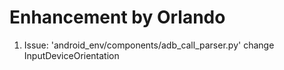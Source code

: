 # Enhancement by Orlando

1. Issue: 'android_env/components/adb_call_parser.py' change InputDeviceOrientation
